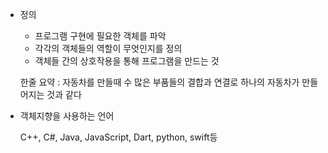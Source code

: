 - 정의
    - 프로그램 구현에 필요한 객체를 파악
    - 각각의 객체들의 역할이 무엇인지를 정의
    - 객체들 간의 상호작용을 통해 프로그램을 만드는 것
    
    한줄 요약 : 자동차를 만들때 수 많은 부품들의 결합과 연결로 하나의 자동차가 만들어지는 것과 같다
    
- 객체지향을 사용하는 언어
    
    C++, C#, Java, JavaScript, Dart, python, swift등